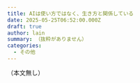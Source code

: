 ```yaml
---
title: AIは使い方ではなく、生き方と関係している
date: 2025-05-25T06:52:00.000Z
draft: true
author: lain
summary: （抜粋がありません）
categories:
  - その他
---
```

（本文無し）
